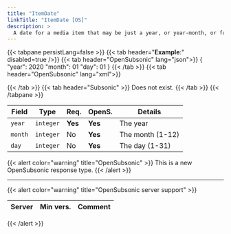 ```yaml
---
title: "ItemDate"
linkTitle: "ItemDate [OS]"
description: >
  A date for a media item that may be just a year, or year-month, or full date.
---
```


{{< tabpane persistLang=false >}}
{{< tab header="**Example**:" disabled=true />}}
{{< tab header="OpenSubsonic" lang="json">}}
{
  "year": 2020
  "month": 01
  "day": 01
}
{{< /tab >}}
{{< tab header="OpenSubsonic" lang="xml">}}
  <!-- XML name is the name of the property on the parent object-->
  <originalReleaseDate year="2020" month="01" day="01"/>
{{< /tab >}}
{{< tab header="Subsonic"  >}}
Does not exist.
{{< /tab >}}
{{< /tabpane >}}

| Field |  Type | Req. | OpenS. | Details |
| --- | --- | --- | --- | --- |
| `year`  | `integer` | **Yes** |  **Yes**   | The year |
| `month` | `integer` | No      |  **Yes**   | The month (1-12) |
| `day`   | `integer` | No      |  **Yes**   | The day (1-31) |

{{< alert color="warning" title="OpenSubsonic" >}}
This is a new OpenSubsonic response type.
{{< /alert >}}

---

{{< alert color="warning" title="OpenSubsonic server support" >}}

| Server | Min vers. | Comment |
| --- | --- | --- |

{{< /alert >}}
